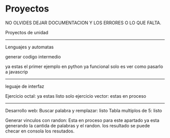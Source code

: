# Proyectos

NO OLVIDES DEJAR DOCUMENTACION Y LOS ERRORES O LO QUE FALTA.

Proyectos de unidad




-----------------------------------------------------------------------------------------------------------------------------------
Lenguajes y automatas

generar codigo intermedio
 
 ya estas el primer ejemplo en python ya funcional solo es ver como pasarlo a javascrip
    
    
    
    
-----------------------------------------------------------------------------------------------------------------------------------
leguaje de interfaz

Ejercicio octal: ya estas listo solo
ejercicio vector: estas en proceso
    
    
    
-----------------------------------------------------------------------------------------------------------------------------------
Desarrollo web:
Buscar palabra y remplazar: listo
Tabla multiplos de 5: listo

Generar vinculos con randon: Esta en proceso para este apartado ya esta generando la cantida de palabras y el randon. los resultado se puede checar en consola los resutados.
